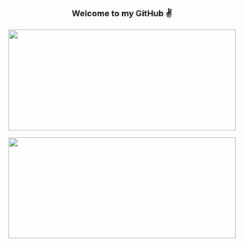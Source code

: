 ### <div align="center"> Welcome to my GitHub ✌ </div>

<p align="center">
<img width="450" height="200" src="https://github-readme-stats.vercel.app/api?username=zararthustra&theme=merko&show_icons=true&hide=stars,prs,issues">
</p>

<p align="center">
<img width="450" height="200" src="https://github-readme-stats.vercel.app/api/top-langs/?username=zararthustra&theme=merko&layout=compact&hide=M,c%2B%2B">
</p>
